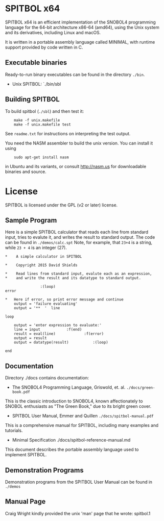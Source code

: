 # SPITBOL x64

SPITBOL x64 is an efficient implementation of the SNOBOL4 programming language for the 64-bit architecture x86-64 (amd64), 
using the Unix system and its derivatives, including Linux and macOS.

It is written in a portable assembly language called MINIMAL, with runtime support provided by code written in C.

## Executable binaries

Ready-to-run binary executables can be found in
the directory `./bin`.

* Unix SPITBOL: `./bin/sbl

## Building SPITBOL

To build spitbol (`./sbl`) and then test it:

```
	make -f unix.makefile 
	make -f unix.makefile test
```

See `readme.txt` for instructions on interpreting the test output.

You need the NASM assembler to build the unix version. You can install it using 
```
	sudo apt-get install nasm
```
in Ubuntu and its variants, or consult http://nasm.us for downloadable binaries and source.

# License

SPITBOL is licensed under the GPL (v2 or later) license.

## Sample Program

Here is a simple SPITBOL calculator that reads each line from standard input, tries to evalute it, and writes the result
to standard output. The code can be found in `./demos/calc.spt` Note, for example, that `23+4` is a string, while 
`23 + 4` is an integer (27).

```
*    A simple calculator in SPITBOL

*    Copyright 2015 David Shields

*    Read lines from standard input, evalute each as an expression,
*    and write the result and its datatype to standard output.

    			:(loop)
error

*   Here if error, so print error message and continue
    output = 'failure evaluating'
    output = '**  '  line 

loop

    output = 'enter expression to evaluate:'
    line = input			:f(end)
    result = eval(line)		        :f(error)
    output = result 
    output = datatype(result)	        :(loop)

end
```

## Documentation

Directory ./docs contains documentation:

* The SNOBOL4 Programming Language, Griswold, et. al.  `./docs/green-book.pdf`	

This is the classic introduction to SNOBOL4, known affectionately to SNOBOL enthusiasts as "The Green Book," due to its bright green
cover.

* SPITBOL User Manual, Emmer and Quillen	`./docs/spitbol-manual.pdf`	

This is a comprehensive manual for SPITBOL, including many examples and tutorials.

* Minimal Specification  ./docs/spitbol-reference-manual.md

This document describes the portable assembly language used to implement SPITBOL. 

## Demonstration Programs

Demonstration programs from the SPITBOL User Manual can be found in `./demos`

## Manual Page

Craig Wright kindly provided the unix 'man' page that he wrote: spitbol.1

